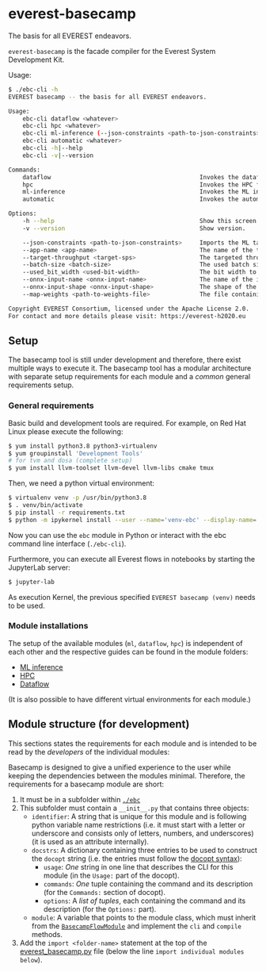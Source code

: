 everest-basecamp
========================
The basis for all EVEREST endeavors.

`everest-basecamp` is the facade compiler for the Everest System Development Kit.



Usage:
```bash
$ ./ebc-cli -h
EVEREST basecamp -- the basis for all EVEREST endeavors.

Usage:
    ebc-cli dataflow <whatever>
    ebc-cli hpc <whatever>
    ebc-cli ml-inference (--json-constraints <path-to-json-constraints> | --app-name <app-name> --target-throughput <target-sps> --batch-size <batch-size> --used_bit_width <used-bit-width> --onnx-input-name <onnx-input-name> --onnx-input-shape <onnx-input-shape>) [--map-weights <path-to-weights-file>] <path-to-onnx> <path-to-output-directory>
    ebc-cli automatic <whatever>
    ebc-cli -h|--help
    ebc-cli -v|--version

Commands:
    dataflow                                          Invokes the dataflow flow of the EVEREST SDK.
    hpc                                               Invokes the HPC flow of the EVEREST SDK.
    ml-inference                                      Invokes the ML inference flow of the EVEREST SDK.
    automatic                                         Invokes the automatic flow detection feature.

Options:
    -h --help                                         Show this screen.
    -v --version                                      Show version.

    --json-constraints <path-to-json-constraints>     Imports the ML target constraints of the given JSON file.
    --app-name <app-name>                             The name of the target application (to create human readable lables).
    --target-throughput <target-sps>                  The targeted throughput (in samples-per-second (sps) of the inference application.
    --batch-size <batch-size>                         The used batch size per inference request (i.e. sample).
    --used_bit_width <used-bit-width>                 The bit width to use for input, activations, and weights.
    --onnx-input-name <onnx-input-name>               The name of the input node in the ONNX graph.
    --onnx-input-shape <onnx-input-shape>             The shape of the input in the ONNX graph.
    --map-weights <path-to-weights-file>              The file containing the weights for the kernel-weight-mapping schema.

Copyright EVEREST Consortium, licensed under the Apache License 2.0.
For contact and more details please visit: https://everest-h2020.eu

```

## Setup

The basecamp tool is still under development and therefore, there exist multiple ways to execute it. 
The basecamp tool has a modular architecture with separate setup requirements for each module and a *common* general requirements setup. 

### General requirements

Basic build  and development tools are required. For example, on Red Hat Linux please execute the following:

```bash
$ yum install python3.8 python3-virtualenv
$ yum groupinstall 'Development Tools'
# for tvm and dosa (complete setup)
$ yum install llvm-toolset llvm-devel llvm-libs cmake tmux
```

Then, we need a python virtual environment: 

 ```bash
$ virtualenv venv -p /usr/bin/python3.8
$ . venv/bin/activate
$ pip install -r requirements.txt
$ python -m ipykernel install --user --name='venv-ebc' --display-name='EVEREST basecamp (venv)'
```

Now you can use the `ebc` module in Python or interact with the ebc command line interface (`./ebc-cli`).

Furthermore, you can execute all Everest flows in notebooks by starting the JupyterLab server:

```bash
$ jupyter-lab
```
As execution Kernel, the previous specified `EVEREST basecamp (venv)` needs to be used.

### Module installations

The setup of the available modules (`ml`, `dataflow`, `hpc`) is independent of each other and the respective guides can be found in the module folders:

- [ML inference](./ebc/ml/install.md)
- [HPC](./ebc/hpc/install.md)
- [Dataflow](./ebc/dataflow/install.md)


(It is also possible to have different virtual environments for each module.)

## Module structure (for development)
This sections states the requirements for each module and is intended to be read by the *developers* of the individual modules: 

Basecamp is designed to give a unified experience to the user while keeping the dependencies between the modules minimal.
Therefore, the requirements for a basecamp module are short:
1. It must be in a subfolder within [`./ebc`](./ebc)
2. This subfolder must contain a `__init__.py` that contains three objects:
    - `identifier`: A string that is unique for this module and is following python variable name restrictions (i.e. it must start with a letter or underscore and consists only of letters, numbers, and underscores) (it is used as an attribute internally).
    - `docstrs`: A dictionary containing three entries to be used to construct the `docopt` string (i.e. the entries must follow the [docopt syntax](http://docopt.org)):
      - `usage`: *One* string in one line that describes the CLI for this module (in the `Usage:` part of the docopt).
      - `commands`: *One* tuple containing the command and its description (for the `Commands:` section of docopt).
      - `options`: A *list of tuples*, each containing the command and its description (for the `Options:` part). 
    - `module`: A variable that points to the module class, which must inherit from the [`BasecampFlowModule`](./ebc/flow_module.py) and implement the `cli` and `compile` methods.
3. Add the `import <folder-name>` statement at the top of the [everest_basecamp.py](./ebc/everest_basecamp.py) file (below the line `import individual modules below`).  

